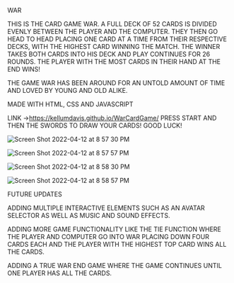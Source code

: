 WAR

THIS IS THE CARD GAME WAR. A FULL DECK OF 52 CARDS IS DIVIDED EVENLY BETWEEN THE PLAYER AND THE COMPUTER. THEY THEN GO HEAD TO HEAD PLACING ONE CARD AT A TIME FROM THEIR RESPECTIVE DECKS, WITH THE HIGHEST CARD WINNING THE MATCH. THE WINNER TAKES BOTH CARDS INTO HIS DECK AND PLAY CONTINUES FOR 26 ROUNDS. THE PLAYER WITH THE MOST CARDS IN THEIR HAND AT THE END WINS!

THE GAME WAR HAS BEEN AROUND FOR AN UNTOLD AMOUNT OF TIME AND LOVED BY YOUNG AND OLD ALIKE.

MADE WITH HTML, CSS AND JAVASCRIPT

LINK ->https://kellumdavis.github.io/WarCardGame/
PRESS START AND THEN THE SWORDS TO DRAW YOUR CARDS! GOOD LUCK!

![Screen Shot 2022-04-12 at 8 57 30 PM](https://user-images.githubusercontent.com/21118840/163078664-2b9e68b3-2e9c-43fc-bc3d-6554b40268c7.png)

![Screen Shot 2022-04-12 at 8 57 57 PM](https://user-images.githubusercontent.com/21118840/163078678-ff97d35a-8d29-44d2-a3c9-23c5a0a71128.png)

![Screen Shot 2022-04-12 at 8 58 30 PM](https://user-images.githubusercontent.com/21118840/163078684-ee30cc24-5e48-43e6-a3c6-1b18259128d5.png)

![Screen Shot 2022-04-12 at 8 58 57 PM](https://user-images.githubusercontent.com/21118840/163078692-f0aa2aec-4467-45e0-ace6-b9f445dc713c.png)

FUTURE UPDATES

ADDING MULTIPLE INTERACTIVE ELEMENTS SUCH AS AN AVATAR SELECTOR AS WELL AS MUSIC AND SOUND EFFECTS.

ADDING MORE GAME FUNCTIONALITY LIKE THE TIE FUNCTION WHERE THE PLAYER AND COMPUTER GO INTO WAR PLACING DOWN FOUR CARDS EACH AND THE PLAYER WITH THE HIGHEST TOP CARD WINS ALL THE CARDS.

ADDING A TRUE WAR END GAME WHERE THE GAME CONTINUES UNTIL ONE PLAYER HAS ALL THE CARDS.

